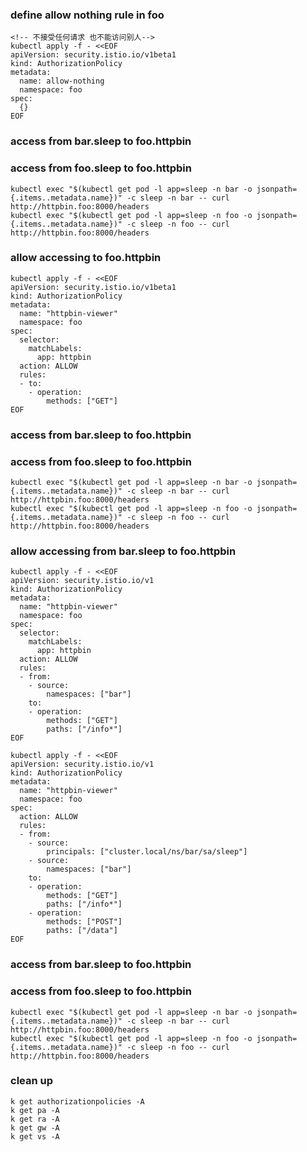 ### define allow nothing rule in foo
```
<!-- 不接受任何请求 也不能访问别人-->
kubectl apply -f - <<EOF
apiVersion: security.istio.io/v1beta1
kind: AuthorizationPolicy
metadata:
  name: allow-nothing
  namespace: foo
spec:
  {}
EOF
```
### access from bar.sleep to foo.httpbin
### access from foo.sleep to foo.httpbin
```
kubectl exec "$(kubectl get pod -l app=sleep -n bar -o jsonpath={.items..metadata.name})" -c sleep -n bar -- curl http://httpbin.foo:8000/headers
kubectl exec "$(kubectl get pod -l app=sleep -n foo -o jsonpath={.items..metadata.name})" -c sleep -n foo -- curl http://httpbin.foo:8000/headers
```
### allow accessing to foo.httpbin
```
kubectl apply -f - <<EOF
apiVersion: security.istio.io/v1beta1
kind: AuthorizationPolicy
metadata:
  name: "httpbin-viewer"
  namespace: foo
spec:
  selector:
    matchLabels:
      app: httpbin
  action: ALLOW
  rules:
  - to:
    - operation:
        methods: ["GET"]
EOF
```

### access from bar.sleep to foo.httpbin
### access from foo.sleep to foo.httpbin
```
kubectl exec "$(kubectl get pod -l app=sleep -n bar -o jsonpath={.items..metadata.name})" -c sleep -n bar -- curl http://httpbin.foo:8000/headers
kubectl exec "$(kubectl get pod -l app=sleep -n foo -o jsonpath={.items..metadata.name})" -c sleep -n foo -- curl http://httpbin.foo:8000/headers
```

### allow accessing from bar.sleep to foo.httpbin
```
kubectl apply -f - <<EOF
apiVersion: security.istio.io/v1
kind: AuthorizationPolicy
metadata:
  name: "httpbin-viewer"
  namespace: foo
spec:
  selector:
    matchLabels:
      app: httpbin
  action: ALLOW
  rules:
  - from:
    - source:
        namespaces: ["bar"]
    to:
    - operation:
        methods: ["GET"]
        paths: ["/info*"]
EOF
```
```
kubectl apply -f - <<EOF
apiVersion: security.istio.io/v1
kind: AuthorizationPolicy
metadata:
  name: "httpbin-viewer"
  namespace: foo
spec:
  action: ALLOW
  rules:
  - from:
    - source:
        principals: ["cluster.local/ns/bar/sa/sleep"]
    - source:
        namespaces: ["bar"]
    to:
    - operation:
        methods: ["GET"]
        paths: ["/info*"]
    - operation:
        methods: ["POST"]
        paths: ["/data"]
EOF
```
### access from bar.sleep to foo.httpbin
### access from foo.sleep to foo.httpbin
```
kubectl exec "$(kubectl get pod -l app=sleep -n bar -o jsonpath={.items..metadata.name})" -c sleep -n bar -- curl http://httpbin.foo:8000/headers
kubectl exec "$(kubectl get pod -l app=sleep -n foo -o jsonpath={.items..metadata.name})" -c sleep -n foo -- curl http://httpbin.foo:8000/headers
```
### clean up
```
k get authorizationpolicies -A
k get pa -A
k get ra -A
k get gw -A
k get vs -A
```
